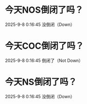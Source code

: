 # 今天NOS倒闭了吗？

2025-9-8 0:16:45 没倒闭（Down）

# 今天COC倒闭了吗？

2025-9-8 0:16:45 倒闭了（Not Down）

# 今天NS倒闭了吗？

2025-9-8 0:16:45 没倒闭（Down）

